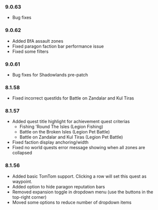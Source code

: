 ### 9.0.63

* Bug fixes

### 9.0.62

* Added BfA assault zones
* Fixed paragon faction bar performance issue
* Fixed some filters

### 9.0.61

* Bug fixes for Shadowlands pre-patch

### 8.1.58

* Fixed incorrect questIds for Battle on Zandalar and Kul Tiras

### 8.1.57

* Added quest title highlight for achievement quest criterias
    - Fishing 'Round The Isles (Legion Fishing)
    - Battle on the Broken Isles (Legion Pet Battle)
    - Battle on Zandalar and Kul Tiras (Legion Pet Battle)
* Fixed faction display anchoring/width
* Fixed no world quests error message showing when all zones are collapsed

### 8.1.56

* Added basic TomTom support. Clicking a row will set this quest as waypoint.
* Added option to hide paragon reputation bars
* Removed expansion toggle in dropdown menu (use the buttons in the top-right corner)
* Moved some options to reduce number of dropdown items